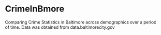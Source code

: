 # CrimeInBmore
Comparing Crime Statistics in Baltimore across demographics over a period of time. Data was obtained from data.baltimorecity.gov
